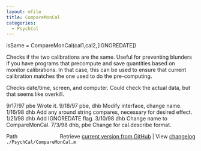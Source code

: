 ```yaml
---
layout: mfile
title: CompareMonCal
categories:
  - PsychCal
---
```


isSame = CompareMonCal\(cal1,cal2,\[IGNOREDATE\]\)

Checks if the two calibrations are the same.  Useful
for preventing blunders if you have programs that
precompute and save quantities based on monitor calibrations.
In that case, this can be used to ensure that current
calibration matches the one used to do the pre\-computing.

Checks date/time, screen, and computer.  Could check the
actual data, but that seems like overkill.

9/17/97  pbe       Wrote it.
9/18/97  pbe, dhb  Modify interface, change name.
1/16/98  dhb       Add any around string compares, necessary for desired effect.
1/21/98  dhb       Add IGNOREDATE flag.
3/10/98  dhb         Change name to CompareMonCal.
7/3/98   dhb, pbe  Change for cal.describe format.


<div class="code_header" style="text-align:right;">
  <span style="float:left;">Path&nbsp;&nbsp;</span> <span class="counter">Retrieve <a href=
  "https://raw.github.com/Psychtoolbox-3/Psychtoolbox-3/beta/./PsychCal/CompareMonCal.m">current version from GitHub</a> | View <a href=
  "https://github.com/Psychtoolbox-3/Psychtoolbox-3/commits/beta/./PsychCal/CompareMonCal.m">changelog</a></span>
</div>
<div class="code">
  <code>./PsychCal/CompareMonCal.m</code>
</div>
